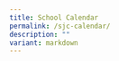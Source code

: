 ```yaml
---
title: School Calendar
permalink: /sjc-calendar/
description: ""
variant: markdown
---
```

[](/files/school_calendar_for_the_month_of_Term_1_2024.pdf)